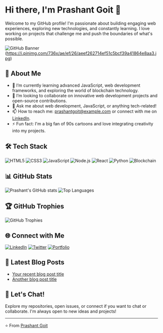 # Hi there, I'm Prashant Goit 👋

Welcome to my GitHub profile! I'm passionate about building engaging web experiences, exploring new technologies, and constantly learning. I love working on projects that challenge me and push the boundaries of what's possible.

![GitHub Banner](https://via.placeholder.com/1200x400) (https://i.pinimg.com/736x/ae/ef/26/aeef262714ef51c5bcf39a41864e8aa3.jpg) <!-- Optional: Add a custom banner image URL here -->

## 🚀 About Me

- 🌱 I’m currently learning advanced JavaScript, web development frameworks, and exploring the world of blockchain technology.
- 👯 I’m looking to collaborate on innovative web development projects and open-source contributions.
- 💬 Ask me about web development, JavaScript, or anything tech-related!
- 📫 How to reach me: [prashantgoit@example.com](mailto:prashantgoit@example.com) or connect with me on [LinkedIn](https://www.linkedin.com/in/prashantgoit).
- ⚡ Fun fact: I'm a big fan of 90s cartoons and love integrating creativity into my projects.

## 🛠️ Tech Stack

![HTML5](https://img.shields.io/badge/html5-%23E34F26.svg?style=flat&logo=html5&logoColor=white)
![CSS3](https://img.shields.io/badge/css3-%231572B6.svg?style=flat&logo=css3&logoColor=white)
![JavaScript](https://img.shields.io/badge/javascript-%23323330.svg?style=flat&logo=javascript&logoColor=%23F7DF1E)
![Node.js](https://img.shields.io/badge/node.js-%2343853D.svg?style=flat&logo=node.js&logoColor=white)
![React](https://img.shields.io/badge/react-%2320232a.svg?style=flat&logo=react&logoColor=%2361DAFB)
![Python](https://img.shields.io/badge/python-%2314354C.svg?style=flat&logo=python&logoColor=white)
![Blockchain](https://img.shields.io/badge/blockchain-%232E3B4E.svg?style=flat&logo=blockchain-dot-com&logoColor=white)
<!-- Add or remove technologies based on your skills -->

## 📊 GitHub Stats

![Prashant's GitHub stats](https://github-readme-stats.vercel.app/api?username=PrashantGoit&show_icons=true&theme=radical)
![Top Languages](https://github-readme-stats.vercel.app/api/top-langs/?username=PrashantGoit&layout=compact&theme=radical)

## 🏆 GitHub Trophies

![GitHub Trophies](https://github-profile-trophy.vercel.app/?username=PrashantGoit&theme=radical&no-bg=true&no-frame=true&column=7)

## 🌐 Connect with Me

[![LinkedIn](https://img.shields.io/badge/LinkedIn-%230077B5.svg?style=flat&logo=linkedin&logoColor=white)](https://www.linkedin.com/in/prashantgoit/)
[![Twitter](https://img.shields.io/badge/Twitter-%231DA1F2.svg?style=flat&logo=twitter&logoColor=white)](https://twitter.com/yourhandle)
[![Portfolio](https://img.shields.io/badge/Portfolio-%23ff69b4.svg?style=flat&logo=google-chrome&logoColor=white)](https://yourportfolio.com/)
<!-- Add links to your other social profiles -->

## 📕 Latest Blog Posts

<!-- BLOG-POST-LIST:START -->
- [Your recent blog post title](https://yourblog.com)
- [Another blog post title](https://yourblog.com)
<!-- BLOG-POST-LIST:END -->

## 💬 Let's Chat!

Explore my repositories, open issues, or connect if you want to chat or collaborate. I'm always open to new ideas and projects!

---

⭐️ From [Prashant Goit](https://github.com/PrashantGoit)
